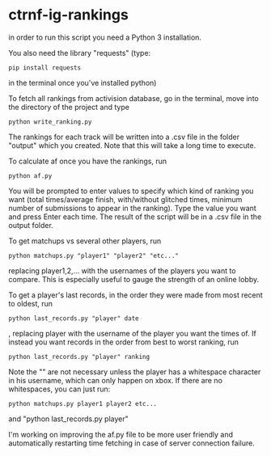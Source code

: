# ctrnf-ig-rankings

in order to run this script you need a Python 3 installation.

You also need the library "requests" (type: 
```shell
pip install requests
```
in the terminal once you've installed python)

To fetch all rankings from activision database, go in the terminal, move into the directory of the project
and type 
```shell
python write_ranking.py
```
The rankings for each track will be written into a .csv file in the folder
"output" which you created. Note that this will take a long time to execute.

To calculate af once you have the rankings, run 
```shell
python af.py
```
You will be prompted to enter values to specify which kind of ranking you want (total times/average finish, with/without glitched times, minimum number of submissions to appear in the ranking). Type the value you want and press Enter each time.
The result of the script will be in a .csv file in the output folder.

To get matchups vs several other players, run 
```shell
python matchups.py "player1" "player2" "etc..."
```
replacing player1,2,... with the usernames of the players you want to compare. This is especially useful to gauge the strength of an online lobby.

To get a player's last records, in the order they were made from most recent to oldest, run 
```shell
python last_records.py "player" date
```
, replacing player with the username of the player you want the times of.
If instead you want records in the order from best to worst ranking, run 
```shell
python last_records.py "player" ranking
```


Note the "" are not necessary unless the player has a whitespace character in his username, which can only happen on xbox. If there are no whitespaces, you can just run: 
```shell
python matchups.py player1 player2 etc...
```
and "python last_records.py player"

I'm working on improving the af.py file to be more user friendly and automatically restarting time fetching in case of server connection failure.
